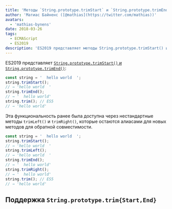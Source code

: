 ```yaml
---
title: 'Методы `String.prototype.trimStart` и `String.prototype.trimEnd`'
author: 'Матиас Байненс ([@mathias](https://twitter.com/mathias))'
avatars:
  - 'mathias-bynens'
date: 2018-03-26
tags:
  - ECMAScript
  - ES2019
description: 'ES2019 представляет методы String.prototype.trimStart() и String.prototype.trimEnd().'
---
```

ES2019 представляет [`String.prototype.trimStart()` и `String.prototype.trimEnd()`](https://github.com/tc39/proposal-string-left-right-trim):

```js
const string = '  hello world  ';
string.trimStart();
// → 'hello world  '
string.trimEnd();
// → '  hello world'
string.trim(); // ES5
// → 'hello world'
```

Эта функциональность ранее была доступна через нестандартные методы `trimLeft()` и `trimRight()`, которые остаются алиасами для новых методов для обратной совместимости.

```js
const string = '  hello world  ';
string.trimStart();
// → 'hello world  '
string.trimLeft();
// → 'hello world  '
string.trimEnd();
// → '  hello world'
string.trimRight();
// → '  hello world'
string.trim(); // ES5
// → 'hello world'
```

<!--truncate-->
## Поддержка `String.prototype.trim{Start,End}`

<feature-support chrome="66 /blog/v8-release-66#string-trimming"
                 firefox="61"
                 safari="12"
                 nodejs="8"
                 babel="yes https://github.com/zloirock/core-js#ecmascript-string-and-regexp"></feature-support>
